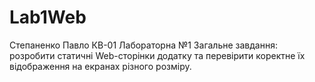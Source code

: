 # Lab1Web
Степаненко Павло КВ-01 
Лабораторна №1
Загальне завдання: розробити статичні Web-сторінки додатку та перевірити коректне їх відображення на екранах різного розміру.
